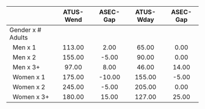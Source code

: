 
|                      |    ATUS-Wend |     ASEC-Gap |    ATUS-Wday |     ASEC-Gap |
| -------------------- | :----------: | :----------: | :----------: | :----------: |
| Gender x # Adults    |              |              |              |              |
| &nbsp;&nbsp;Men x 1  |       113.00 |         2.00 |        65.00 |         0.00 |
| &nbsp;&nbsp;Men x 2  |       155.00 |        -5.00 |        90.00 |         0.00 |
| &nbsp;&nbsp;Men x 3+ |        97.00 |         8.00 |        46.00 |        14.00 |
| &nbsp;&nbsp;Women x 1 |       175.00 |       -10.00 |       155.00 |        -5.00 |
| &nbsp;&nbsp;Women x 2 |       245.00 |        -5.00 |       205.00 |         0.00 |
| &nbsp;&nbsp;Women x 3+ |       180.00 |        15.00 |       127.00 |        25.00 |

